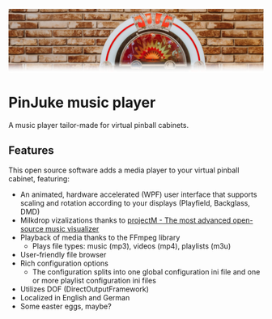 ![Jukebox](docs/images/jukebox-header.png)

# PinJuke music player

A music player tailor-made for virtual pinball cabinets.

## Features

This open source software adds a media player to your virtual pinball cabinet, featuring:
- An animated, hardware accelerated (WPF) user interface that supports scaling and rotation according to your displays (Playfield, Backglass, DMD)
- Milkdrop vizalizations thanks to [projectM - The most advanced open-source music visualizer](https://github.com/projectM-visualizer/projectm)
- Playback of media thanks to the FFmpeg library
  - Plays file types: music (mp3), videos (mp4), playlists (m3u)
- User-friendly file browser
- Rich configuration options
  - The configuration splits into one global configuration ini file and one or more playlist configuration ini files
- Utilizes DOF (DirectOutputFramework)
- Localized in English and German
- Some easter eggs, maybe?
